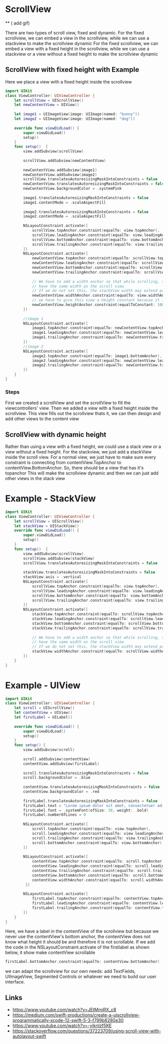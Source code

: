 # ScrollView
** ( add gif)

There are two types of scroll view, fixed and dynamic. 
For the fixed scrollview, we can embed a view in the scrollview,
while we can use a stackview to make the scrollview dynamic
For the fixed scrollview, we can embed a view with a fixed height in the scrollview,
while we can use a stackview or a view without a fixed height to make the scrollview dynamic

## ScrollView with fixed height with Example

Here we place a view with a fixed height inside the scrollview
```swift 
import UIKit
class ViewController: UIViewController {
    let scrollView = UIScrollView()
    let newContentView = UIView()
    
    let image1 = UIImageView(image: UIImage(named: "bunny"))
    let image2 = UIImageView(image: UIImage(named: "dog"))
    
    override func viewDidLoad() {
        super.viewDidLoad()
        setup()
    }
    func setup()  {
        view.addSubview(scrollView)
        
        scrollView.addSubview(newContentView)
        
        newContentView.addSubview(image1)
        newContentView.addSubview(image2)
        scrollView.translatesAutoresizingMaskIntoConstraints = false
        newContentView.translatesAutoresizingMaskIntoConstraints = false
        newContentView.backgroundColor = .systemPink
        
        image1.translatesAutoresizingMaskIntoConstraints = false
        image1.contentMode = .scaleAspectFill
        
        image2.translatesAutoresizingMaskIntoConstraints = false
        image2.contentMode = .scaleAspectFill
        
        NSLayoutConstraint.activate([
            scrollView.topAnchor.constraint(equalTo: view.topAnchor),
            scrollView.leadingAnchor.constraint(equalTo: view.leadingAnchor),
            scrollView.bottomAnchor.constraint(equalTo: view.bottomAnchor),
            scrollView.trailingAnchor.constraint(equalTo: view.trailingAnchor)
        ])
        NSLayoutConstraint.activate([
            newContentView.topAnchor.constraint(equalTo: scrollView.topAnchor),
            newContentView.leadingAnchor.constraint(equalTo: scrollView.leadingAnchor),
            newContentView.bottomAnchor.constraint(equalTo: scrollView.bottomAnchor),
            newContentView.trailingAnchor.constraint(equalTo: scrollView.trailingAnchor),
            
            // We have to add a width anchor so that while scrolling, the stack view will always
            // have the same width as the scroll view
            // If we do not set this, the stackView width may extend pass the view of the screen and we have to scroll horizontally
            newContentView.widthAnchor.constraint(equalTo: view.widthAnchor),
            // we have to give this view a height constant because it is in a scroll view
            newContentView.heightAnchor.constraint(equalToConstant: 1000)
        ])
        
        //image 1
        NSLayoutConstraint.activate([
            image1.topAnchor.constraint(equalTo: newContentView.topAnchor),
            image1.leadingAnchor.constraint(equalTo: newContentView.leadingAnchor),
            image1.trailingAnchor.constraint(equalTo: newContentView.trailingAnchor),
        ])
        //image 2
        NSLayoutConstraint.activate([
            image2.topAnchor.constraint(equalTo: image1.bottomAnchor),
            image2.leadingAnchor.constraint(equalTo: newContentView.leadingAnchor),
            image2.trailingAnchor.constraint(equalTo: newContentView.trailingAnchor),
        ])
    }
}
```
### Steps
First we created a scrollView and set the scrollView to fill the viewcontrollers' view. Then we added a view with a fixed height inside the scrollview.
This view fills out the scrollview
thats it, we can then design and add other views to the content view 
## ScrollView with dynamic height
Rather than using a view with a fixed height, we could use a stack view or a view without a fixed height. For the stackview, we just add a stackView inside the scroll view. For a normal view, we just have to make sure every constraint is connecting from contentView.TopAnchor to contentView.BottomAnchor. So, there should be a view that has it's topanchor 
This will make the scrollview dynamic and then we can just add other views in the stack view
# Example - StackView
```swift
import UIKit
class ViewController: UIViewController {
    let scrollView = UIScrollView()
    let stackView = UIStackView()
    override func viewDidLoad() {
        super.viewDidLoad()
        setup()
    }
    func setup()  {
        view.addSubview(scrollView)
        scrollView.addSubview(stackView)
        scrollView.translatesAutoresizingMaskIntoConstraints = false
        
        stackView.translatesAutoresizingMaskIntoConstraints = false
        stackView.axis = .vertical
        NSLayoutConstraint.activate([
            scrollView.topAnchor.constraint(equalTo: view.topAnchor),
            scrollView.leadingAnchor.constraint(equalTo: view.leadingAnchor),
            scrollView.bottomAnchor.constraint(equalTo: view.bottomAnchor),
            scrollView.trailingAnchor.constraint(equalTo: view.trailingAnchor)
        ])
        NSLayoutConstraint.activate([
            stackView.topAnchor.constraint(equalTo: scrollView.topAnchor),
            stackView.leadingAnchor.constraint(equalTo: scrollView.leadingAnchor),
            stackView.bottomAnchor.constraint(equalTo: scrollView.bottomAnchor),
            stackView.trailingAnchor.constraint(equalTo: scrollView.trailingAnchor),
            
            // We have to add a width anchor so that while scrolling, the stack view will always
            // have the same width as the scroll view
            // If we do not set this, the stackView width may extend pass the view of the screen and we have to scroll horizontally 
            stackView.widthAnchor.constraint(equalTo: scrollView.widthAnchor)
        ])
    }
}
```
# Example - UIView
``` swift
import UIKit
class ViewController: UIViewController {
    let scroll = UIScrollView()
    let contentView = UIView()
    let firstLabel = UILabel()
    
    override func viewDidLoad() {
        super.viewDidLoad()
        setup()
    }
    func setup() {
        view.addSubview(scroll)
        
        scroll.addSubview(contentView)
        contentView.addSubview(firstLabel)
        
        scroll.translatesAutoresizingMaskIntoConstraints = false
        scroll.backgroundColor = .blue
        
        contentView.translatesAutoresizingMaskIntoConstraints = false
        contentView.backgroundColor = .red
        
        firstLabel.translatesAutoresizingMaskIntoConstraints = false
        firstLabel.text = "Lorem ipsum dolor sit amet, consectetuer adipiscing elit. Aenean commodo ligula eget dolor. Aenean massa. Cum sociis natoque penatibus et magnis dis parturient montes, nascetur ridiculus mus. Donec quam felis, ultricies nec, pellentesque eu, pretium quis, sem. Nulla consequat massa quis enim. Donec pede justo, fringilla vel, aliquet nec, vulputate eget, arcu. In enim justo, rhoncus ut, imperdiet a, venenatis vitae, justo. Nullam dictum felis eu pede mollis pretium. Integer tincidunt. Cras dapibus. Vivamus elementum semper nisi. Aenean vulputate eleifend tellus. Aenean leo ligula, porttitor eu, consequat vitae, eleifend ac, enim. Aliquam lorem ante, dapibus in, viverra quis, feugiat a, tellus. Phasellus viverra nulla ut metus varius laoreet. Quisque rutrum. Aenean imperdiet. Etiam ultricies nisi vel augue. Curabitur ullamcorper ultricies nisi. Nam eget dui."
        firstLabel.font = .systemFont(ofSize: 30, weight: .bold)
        firstLabel.numberOfLines = 0
        
        NSLayoutConstraint.activate([
            scroll.topAnchor.constraint(equalTo: view.topAnchor),
            scroll.leadingAnchor.constraint(equalTo: view.leadingAnchor),
            scroll.trailingAnchor.constraint(equalTo: view.trailingAnchor),
            scroll.bottomAnchor.constraint(equalTo: view.bottomAnchor),
        ])
        
        NSLayoutConstraint.activate([
            contentView.topAnchor.constraint(equalTo: scroll.topAnchor),
            contentView.leadingAnchor.constraint(equalTo: scroll.leadingAnchor),
            contentView.trailingAnchor.constraint(equalTo: scroll.trailingAnchor),
            contentView.bottomAnchor.constraint(equalTo: scroll.bottomAnchor),
            contentView.widthAnchor.constraint(equalTo: scroll.widthAnchor)
         ])
        
        NSLayoutConstraint.activate([
            firstLabel.topAnchor.constraint(equalTo: contentView.topAnchor, constant: 30),
            firstLabel.leadingAnchor.constraint(equalTo: contentView.leadingAnchor, constant: 10),
            firstLabel.trailingAnchor.constraint(equalTo: contentView.trailingAnchor, constant: -10),
        ])
    }
}
```
Here, we have a label in the contentView of the scrollview but because we never use the contentView's bottom anchor, the contentView does not know what height it should be and therefore it is not scrollable.
If we add the code in the NSLayoutConstraint.activate of the firstlabel as shown below, it show make contentView scrollable
```swift
firstLabel.bottomAnchor.constraint(equalTo: contentView.bottomAnchor)
```
we can adapt the scrollview for our own needs: add TextFields, UIImageView, Segmented Controls or whatever we need to build our user interface.
## Links
- https://www.youtube.com/watch?v=JEtMmiRX_c8
- https://medium.com/swift-productions/create-a-uiscrollview-programmatically-xcode-12-swift-5-3-f799b8280e30
- https://www.youtube.com/watch?v=-yjknIzf5KE
- https://stackoverflow.com/questions/37223709/using-scroll-view-with-autolayout-swift
